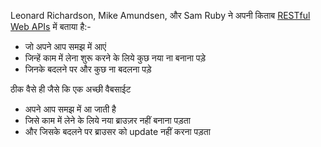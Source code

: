
Leonard Richardson, Mike Amundsen, और Sam Ruby ने अपनी किताब [RESTful Web APIs](http://restfulwebapis.com/) में बताया है:-
*	जो अपने आप समझ में आएं
*	जिन्हें काम में लेना शुरू करने के लिये कुछ नया ना बनाना पड़े
*	जिनके बदलने पर और कुछ ना बदलना पड़े

ठीक वैसे ही जैसे कि एक अच्छी वैबसाईट
* अपने आप समझ में आ जाती है
* जिसे काम में लेने के लिये नया ब्राउज़र नहीं बनाना पड़ता
* और जिसके बदलने पर ब्राउसर को update नहीं करना पड़ता
